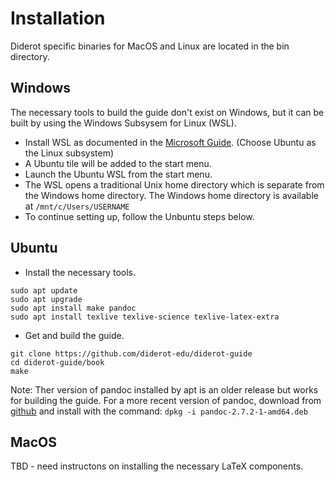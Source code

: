 # Installation

Diderot specific binaries for MacOS and Linux are located in the bin directory.

## Windows
The necessary tools to build the guide don't exist on Windows, but it can be built by using the Windows Subsysem for Linux (WSL).

- Install WSL as documented in the [Microsoft Guide](https://docs.microsoft.com/en-us/windows/wsl/install-win10). (Choose Ubuntu as the Linux subsystem) 
- A Ubuntu tile will be added to the start menu. 
- Launch the Ubuntu WSL from the start menu.
- The WSL opens a traditional Unix home directory which is separate from the Windows home directory. The Windows home directory is available at `/mnt/c/Users/USERNAME`
- To continue setting up, follow the Unbuntu steps below.

## Ubuntu
- Install the necessary tools.
```
sudo apt update
sudo apt upgrade
sudo apt install make pandoc
sudo apt install texlive texlive-science texlive-latex-extra
```

- Get and build the guide.
```
git clone https://github.com/diderot-edu/diderot-guide
cd diderot-guide/book
make
```

Note: Ther version of pandoc installed by apt is an older release but works for building the guide. For a
more recent version of pandoc, download from [github](https://github.com/jgm/pandoc/releases/tag/2.7.2)
and install with the command:
```dpkg -i pandoc-2.7.2-1-amd64.deb```

## MacOS
TBD - need instructons on installing the necessary LaTeX components. 
